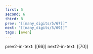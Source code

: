 ```yaml
---
first: 5
second: 6
third: 8
prev: "[[many_digits/5/67]]"
next: "[[many_digits/5/69]]"
tags: [even]
---
```

prev2-in-text: [[66]]
next2-in-text: [[70]]
